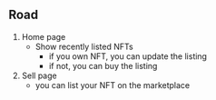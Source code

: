## Road

1. Home page
   - Show recently listed NFTs
     - if you own NFT, you can update the listing
     - if not, you can buy the listing
2. Sell page
   - you can list your NFT on the marketplace
